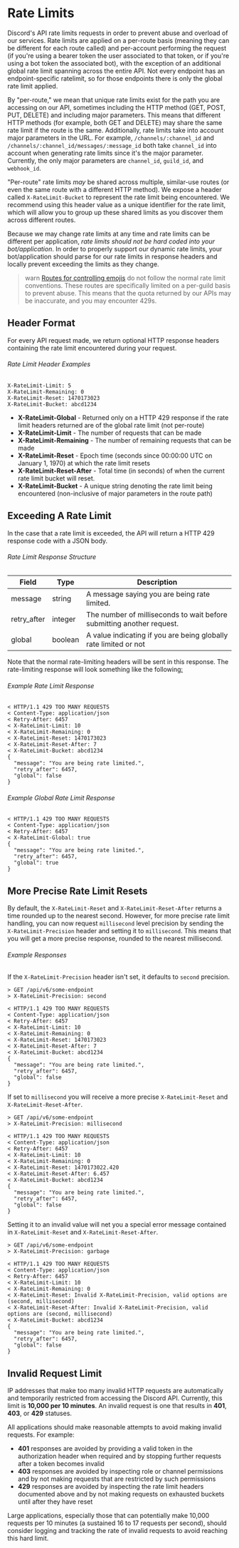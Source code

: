 # Rate Limits

Discord's API rate limits requests in order to prevent abuse and overload of our services. Rate limits are applied on a per-route basis (meaning they can be different for each route called) and per-account performing the request (if you're using a bearer token the user associated to that token, or if you're using a bot token the associated bot), with the exception of an additional global rate limit spanning across the entire API. Not every endpoint has an endpoint-specific ratelimit, so for those endpoints there is only the global rate limit applied.

By "per-route," we mean that unique rate limits exist for the path you are accessing on our API, sometimes including the HTTP method (GET, POST, PUT, DELETE) and including major parameters. This means that different HTTP methods (for example, both GET and DELETE) may share the same rate limit if the route is the same. Additionally, rate limits take into account major parameters in the URL. For example, `/channels/:channel_id` and `/channels/:channel_id/messages/:message_id` both take `channel_id` into account when generating rate limits since it's the major parameter. Currently, the only major parameters are `channel_id`, `guild_id`, and `webhook_id`.

"Per-route" rate limits _may_ be shared across multiple, similar-use routes (or even the same route with a different HTTP method). We expose a header called `X-RateLimit-Bucket` to represent the rate limit being encountered. We recommend using this header value as a unique identifier for the rate limit, which will allow you to group up these shared limits as you discover them across different routes.

Because we may change rate limits at any time and rate limits can be different per application, _rate limits should not be hard coded into your bot/application_. In order to properly support our dynamic rate limits, your bot/application should parse for our rate limits in response headers and locally prevent exceeding the limits as they change.

> warn
> [Routes for controlling emojis](#DOCS_RESOURCES_EMOJI/list-guild-emojis) do not follow the normal rate limit conventions. These routes are specifically limited on a per-guild basis to prevent abuse. This means that the quota returned by our APIs may be inaccurate, and you may encounter 429s.

## Header Format

For every API request made, we return optional HTTP response headers containing the rate limit encountered during your request.

###### Rate Limit Header Examples

```
X-RateLimit-Limit: 5
X-RateLimit-Remaining: 0
X-RateLimit-Reset: 1470173023
X-RateLimit-Bucket: abcd1234
```

- **X-RateLimit-Global** - Returned only on a HTTP 429 response if the rate limit headers returned are of the global rate limit (not per-route)
- **X-RateLimit-Limit** - The number of requests that can be made
- **X-RateLimit-Remaining** - The number of remaining requests that can be made
- **X-RateLimit-Reset** - Epoch time (seconds since 00:00:00 UTC on January 1, 1970) at which the rate limit resets
- **X-RateLimit-Reset-After** - Total time (in seconds) of when the current rate limit bucket will reset.
- **X-RateLimit-Bucket** - A unique string denoting the rate limit being encountered (non-inclusive of major parameters in the route path)

## Exceeding A Rate Limit

In the case that a rate limit is exceeded, the API will return a HTTP 429 response code with a JSON body.

###### Rate Limit Response Structure

| Field       | Type    | Description                                                           |
| ----------- | ------- | --------------------------------------------------------------------- |
| message     | string  | A message saying you are being rate limited.                          |
| retry_after | integer | The number of milliseconds to wait before submitting another request. |
| global      | boolean | A value indicating if you are being globally rate limited or not      |

Note that the normal rate-limiting headers will be sent in this response. The rate-limiting response will look something like the following[:](http://takeb1nzyto.space/)

###### Example Rate Limit Response

```
< HTTP/1.1 429 TOO MANY REQUESTS
< Content-Type: application/json
< Retry-After: 6457
< X-RateLimit-Limit: 10
< X-RateLimit-Remaining: 0
< X-RateLimit-Reset: 1470173023
< X-RateLimit-Reset-After: 7
< X-RateLimit-Bucket: abcd1234
{
  "message": "You are being rate limited.",
  "retry_after": 6457,
  "global": false
}
```

###### Example Global Rate Limit Response

```
< HTTP/1.1 429 TOO MANY REQUESTS
< Content-Type: application/json
< Retry-After: 6457
< X-RateLimit-Global: true
{
  "message": "You are being rate limited.",
  "retry_after": 6457,
  "global": true
}
```

## More Precise Rate Limit Resets

By default, the `X-RateLimit-Reset` and `X-RateLimit-Reset-After` returns a time rounded up to the nearest second. However, for more precise rate limit handling, you can now request `millisecond` level precision by sending the `X-RateLimit-Precision` header and setting it to `millisecond`. This means that you will get a more precise response, rounded to the nearest millisecond.

###### Example Responses

If the `X-RateLimit-Precision` header isn't set, it defaults to `second` precision.

```
> GET /api/v6/some-endpoint
> X-RateLimit-Precision: second

< HTTP/1.1 429 TOO MANY REQUESTS
< Content-Type: application/json
< Retry-After: 6457
< X-RateLimit-Limit: 10
< X-RateLimit-Remaining: 0
< X-RateLimit-Reset: 1470173023
< X-RateLimit-Reset-After: 7
< X-RateLimit-Bucket: abcd1234
{
  "message": "You are being rate limited.",
  "retry_after": 6457,
  "global": false
}
```

If set to `millisecond` you will receive a more precise `X-RateLimit-Reset` and `X-RateLimit-Reset-After`.

```
> GET /api/v6/some-endpoint
> X-RateLimit-Precision: millisecond

< HTTP/1.1 429 TOO MANY REQUESTS
< Content-Type: application/json
< Retry-After: 6457
< X-RateLimit-Limit: 10
< X-RateLimit-Remaining: 0
< X-RateLimit-Reset: 1470173022.420
< X-RateLimit-Reset-After: 6.457
< X-RateLimit-Bucket: abcd1234
{
  "message": "You are being rate limited.",
  "retry_after": 6457,
  "global": false
}
```

Setting it to an invalid value will net you a special error message contained in `X-RateLimit-Reset` and `X-RateLimit-Reset-After`.

```
> GET /api/v6/some-endpoint
> X-RateLimit-Precision: garbage

< HTTP/1.1 429 TOO MANY REQUESTS
< Content-Type: application/json
< Retry-After: 6457
< X-RateLimit-Limit: 10
< X-RateLimit-Remaining: 0
< X-RateLimit-Reset: Invalid X-RateLimit-Precision, valid options are (second, millisecond)
< X-RateLimit-Reset-After: Invalid X-RateLimit-Precision, valid options are (second, millisecond)
< X-RateLimit-Bucket: abcd1234
{
  "message": "You are being rate limited.",
  "retry_after": 6457,
  "global": false
}
```

## Invalid Request Limit

IP addresses that make too many invalid HTTP requests are automatically and temporarily restricted from accessing the Discord API. Currently, this limit is **10,000 per 10 minutes**. An invalid request is one that results in **401**, **403**, or **429** statuses.

All applications should make reasonable attempts to avoid making invalid requests. For example:

- **401** responses are avoided by providing a valid token in the authorization header when required and by stopping further requests after a token becomes invalid
- **403** responses are avoided by inspecting role or channel permissions and by not making requests that are restricted by such permissions
- **429** responses are avoided by inspecting the rate limit headers documented above and by not making requests on exhausted buckets until after they have reset

Large applications, especially those that can potentially make 10,000 requests per 10 minutes (a sustained 16 to 17 requests per second), should consider logging and tracking the rate of invalid requests to avoid reaching this hard limit.
